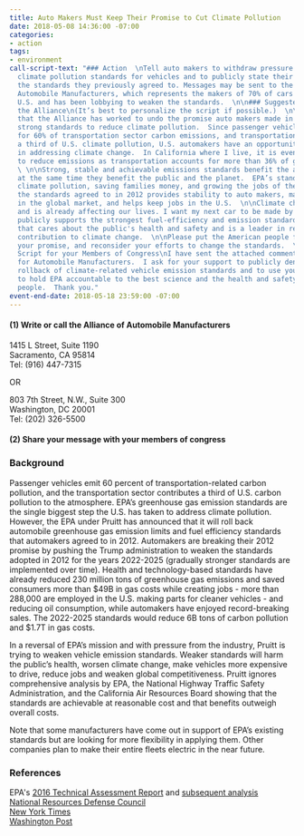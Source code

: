 ```yaml
---
title: Auto Makers Must Keep Their Promise to Cut Climate Pollution
date: 2018-05-08 14:36:00 -07:00
categories:
- action
tags:
- environment
call-script-text: "### Action  \nTell auto makers to withdraw pressure on EPA to weaken
  climate pollution standards for vehicles and to publicly state their support for
  the standards they previously agreed to. Messages may be sent to the Alliance for
  Automobile Manufacturers, which represents the makers of 70% of cars sold in the
  U.S. and has been lobbying to weaken the standards.  \n\n### Suggested Script to
  the Alliance\n(It’s best to personalize the script if possible.)  \n\nI am disappointed
  that the Alliance has worked to undo the promise auto makers made in 2012 to achieve
  strong standards to reduce climate pollution.  Since passenger vehicles account
  for 60% of transportation sector carbon emissions, and transportation contributes
  a third of U.S. climate pollution, U.S. automakers have an opportunity to be leaders
  in addressing climate change.  In California where I live, it is even more important
  to reduce emissions as transportation accounts for more than 36% of greenhouse gases.
  \ \n\nStrong, stable and achievable emissions standards benefit the auto industry
  at the same time they benefit the public and the planet.  EPA’s standards are reducing
  climate pollution, saving families money, and growing the jobs of the future.  Maintaining
  the standards agreed to in 2012 provides stability to auto makers, makes them competitive
  in the global market, and helps keep jobs in the U.S.  \n\nClimate change is real
  and is already affecting our lives. I want my next car to be made by a company that
  publicly supports the strongest fuel-efficiency and emission standards - a company
  that cares about the public's health and safety and is a leader in reducing its
  contribution to climate change.  \n\nPlease put the American people first, keep
  your promise, and reconsider your efforts to change the standards.  \n\n### Suggested
  Script for your Members of Congress\nI have sent the attached comments to the Alliance
  for Automobile Manufacturers.  I ask for your support to publicly denounce the planned
  rollback of climate-related vehicle emission standards and to use your authority
  to hold EPA accountable to the best science and the health and safety of the American
  people.  Thank you."
event-end-date: 2018-05-18 23:59:00 -07:00
---
```


#### (1) Write or call the Alliance of Automobile Manufacturers  
1415 L Street, Suite 1190  
Sacramento, CA 95814  
Tel: (916) 447-7315  

OR  

803 7th Street, N.W., Suite 300  
Washington, DC 20001  
Tel: (202) 326-5500  

#### (2) Share your message with your members of congress  
  

### Background  
Passenger vehicles emit 60 percent of transportation-related carbon pollution, and the transportation sector contributes a third of U.S. carbon pollution to the atmosphere. EPA’s greenhouse gas emission standards are the single biggest step the U.S. has taken to address climate pollution.  However, the EPA under Pruitt has announced that it will roll back automobile greenhouse gas emission limits and fuel efficiency standards that automakers agreed to in 2012.  Automakers are breaking their 2012 promise by pushing the Trump administration to weaken the standards adopted in 2012 for the years 2022-2025 (gradually stronger standards are implemented over time).  Health and technology-based standards have already reduced 230 million tons of greenhouse gas emissions and saved consumers more than $49B in gas costs while creating jobs - more than 288,000 are employed in the U.S. making parts for cleaner vehicles -  and reducing oil consumption, while automakers have enjoyed record-breaking sales. The 2022-2025 standards would reduce 6B tons of carbon pollution and $1.7T in gas costs.  

In a reversal of EPA’s mission and with pressure from the industry, Pruitt is trying to weaken vehicle emission standards. Weaker standards will harm the public’s health, worsen climate change, make vehicles more expensive to drive, reduce jobs and weaken global competitiveness.  Pruitt ignores comprehensive analysis by EPA, the National Highway Traffic Safety Administration, and the California Air Resources Board showing that the standards are achievable at reasonable cost and that benefits outweigh overall costs.  

Note that some manufacturers have come out in support of EPA’s existing standards but are looking for more flexibility in applying them.  Other companies plan to make their entire fleets electric in the near future.  

### References  
EPA's [2016 Technical Assessment Report](https://www.nrdc.org/experts/luke-tonachel/2025-clean-car-standards-are-achievable-study-shows) and  [subsequent analysis](https://www.nrdc.org/experts/luke-tonachel/epa-keeps-clean-car-standards-strong-2025)  
[National Resources Defense Council](https://www.nrdc.org/experts/luke-tonachel/pruitt-moves-weaken-clean-car-standards)  
[New York Times](https://www.nytimes.com/2018/03/30/opinion/emissions-standards-auto-industry.html)  
[Washington Post](https://www.washingtonpost.com/national/health-science/epa-to-roll-back-car-emissions-standards/2018/04/02/b720f0b6-36a6-11e8-acd5-35eac230e514_story.html?utm_term=.850cd3a3877d)  